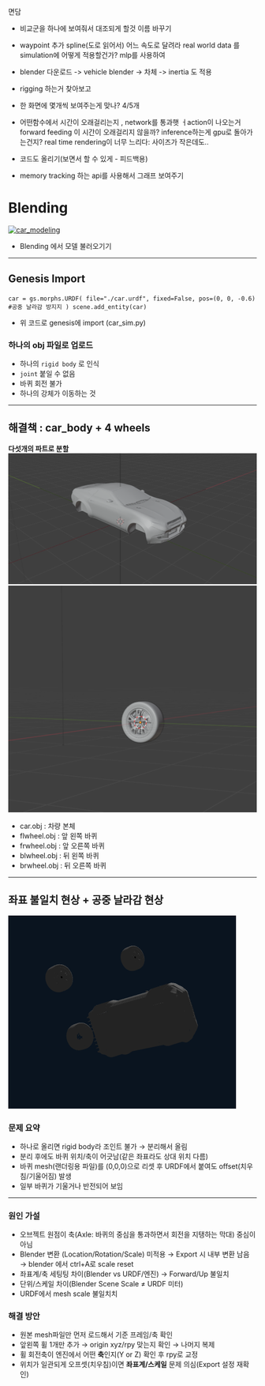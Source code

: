 면담
* 비교군을 하나에 보여줘서 대조되게 할것
이름 바꾸기

* waypoint 추가
spline(도로 읽어서) 어느 속도로 달려라
real world data 를 simulation에 어떻게 적용할건가? mlp를 사용하여

* blender 다운로드 -> vehicle blender -> 차체 -> inertia 도 적용
* rigging 하는거 찾아보고
* 한 화면에 몇개씩 보여주는게 맞나? 4/5개
* 어떤함수에서 시간이 오래걸리는지 , network를 통과햇 ㅓaction이 나오는거 forward feeding 이 시간이 오래걸리지 않을까? inference하는게 gpu로 돌아가는건지? real time rendering이 너무 느리다: 사이즈가 작은데도..
* 코드도 올리기(보면서 할 수 있게 - 피드백용)
* memory tracking 하는 api를 사용해서 그래프 보여주기






# Blending
[![car_modeling](./res/car_modeling_thumbnail.png)](https://github.com/i1uvmango/Genesis_ai_graphicstudy/issues/2#issue-3509792116)

- Blending 에서 모델 불러오기기
   
---
## Genesis Import

`
 car = gs.morphs.URDF(
        file="./car.urdf",
        fixed=False,
        pos=(0, 0, -0.6) #공중 날라감 방지지
    )
    scene.add_entity(car)
`
- 위 코드로 genesis에 import (car_sim.py) 

### 하나의 obj 파일로 업로드
- 하나의 `rigid body` 로 인식
- `joint` 붙일 수 없음
- 바퀴 회전 불가
- 하나의 강체가 이동하는 것 
---

## 해결책 : car_body + 4 wheels
**다섯개의 파트로 분할**
![car_body](./res/car_body.png)
![car_body](./res/wheel.png)
- car.obj : 차량 본체
- flwheel.obj : 앞 왼쪽 바퀴
- frwheel.obj : 앞 오른쪽 바퀴
- blwheel.obj : 뒤 왼쪽 바퀴
- brwheel.obj : 뒤 오른쪽 바퀴

---
## 좌표 불일치 현상 + 공중 날라감 현상

![coordinate_error](./res/coordinate_err.png)


### 문제 요약
- 하나로 올리면 rigid body라 조인트 불가 → 분리해서 올림
- 분리 후에도 바퀴 위치/축이 어긋남(같은 좌표라도 상대 위치 다름)
- 바퀴 mesh(랜더링용 파일)를 (0,0,0)으로 리셋 후 URDF에서 붙여도 offset(치우침/기울어짐) 발생
- 일부 바퀴가 기울거나 반전되어 보임



---

### 원인 가설
- 오브젝트 원점이 축(Axle: 바퀴의 중심을 통과하면서 회전을 지탱하는 막대) 중심이 아님
- Blender 변환 (Location/Rotation/Scale) 미적용 → Export 시 내부 변환 남음  → blender 에서 ctrl+A로 scale reset
- 좌표계/축 세팅팅 차이(Blender vs URDF/엔진) → Forward/Up 불일치
- 단위/스케일 차이(Blender Scene Scale ≠ URDF 미터)
- URDF에서 mesh scale 불일치치



### 해결 방안 
- 원본 mesh파일만 먼저 로드해서 기준 프레임/축 확인
- 앞왼쪽 휠 1개만 추가 → origin xyz/rpy 맞는지 확인 → 나머지 복제
- 휠 회전축이 엔진에서 어떤 **축**인지(Y or Z) 확인 후 rpy로 교정
- 위치가 일관되게 오프셋(치우침)이면 **좌표계/스케일** 문제 의심(Export 설정 재확인)



